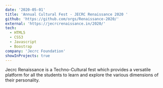 ```yaml
---
date: '2020-05-01'
title: 'Annual Cultural Fest - JECRC Renaissance 2020 '
github: 'https://github.com/orgs/Renaissance-2020/'
external: 'https://jecrcrenaissance.in/2020/'
tech:
  - HTML5
  - CSS3
  - Javascript
  - Boostrap
company: 'Jecrc Foundation'
showInProjects: true
---
```


Jecrc Renaissance is a Techno-Cultural fest which provides a versatile platform for all the students to learn and explore the various dimensions of their personality.
